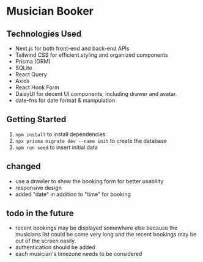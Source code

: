 # Musician Booker

## Technologies Used

- Next.js for both front-end and back-end APIs
- Tailwind CSS for efficient styling and organized components
- Prisma (ORM)
- SQLite
- React Query
- Axios
- React Hook Form
- DaisyUI for decent UI components, including drawer and avatar.
- date-fns for date format & manipulation

## Getting Started

1. `npm install` to install dependencies
2. `npx prisma migrate dev --name init` to create the database
2. `npm run seed` to insert initial data

## changed 

- use a drawler to show the booking form for better usability
- responsive design
- added "date" in addition to "time" for booking

## todo in the future

- recent bookings may be displayed somewhere else because the musicians list could be come very long and the recent bookings may be out of the screen easily.
- authentication should be added
- each musician's timezone needs to be considered
